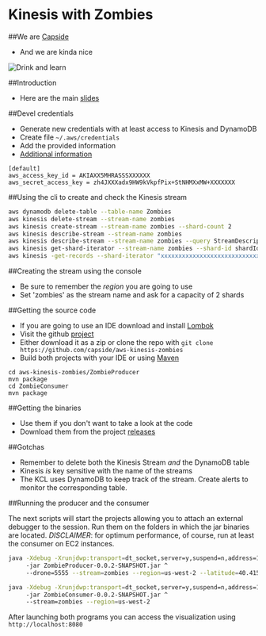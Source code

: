 Kinesis with Zombies
========================================================

##We are [Capside](http://twitter.com/capside)

* And we are kinda nice

![Drink and learn](https://pbs.twimg.com/media/ClfvYdOXIAAj1jK.jpg:large)

##Introduction

* Here are the main [slides](http://slides.com/capside/zombies#/)


##Devel credentials

* Generate new credentials with at least access to Kinesis and DynamoDB
* Create file ```~/.aws/credentials```
* Add the provided information
* [Additional information](http://docs.aws.amazon.com/java-sdk/latest/developer-guide/credentials.html)

```
[default]
aws_access_key_id = AKIAXX5MHRASSSXXXXXX
aws_secret_access_key = zh4JXXXadx9HW9kVkpfPix+StNHMXxMW+XXXXXXX
``` 

##Using the cli to create and check the Kinesis stream

```bash
aws dynamodb delete-table --table-name Zombies
aws kinesis delete-stream --stream-name zombies
aws kinesis create-stream --stream-name zombies --shard-count 2
aws kinesis describe-stream --stream-name zombies
aws kinesis describe-stream --stream-name zombies --query StreamDescription.StreamStatus
aws kinesis get-shard-iterator --stream-name zombies --shard-id shardId-000000000000 --shard-iterator-type TRIM_HORIZ ON --query ShardIterator
aws kinesis -get-records --shard-iterator "xxxxxxxxxxxxxxxxxxxxxxxxxxxxxxxxxxxxxxxxxxxxxxxxxxxxxxxxxxxxxxxxxxxxxxxxxx"
```

##Creating the stream using the console

* Be sure to remember the *region* you are going to use
* Set 'zombies' as the stream name and ask for a capacity of 2 shards

##Getting the source code

* If you are going to use an IDE download and install [Lombok](https://projectlombok.org/download.html)
* Visit the github [project](https://github.com/capside/aws-kinesis-zombies)
* Either download it as a zip or clone the repo with ```git clone https://github.com/capside/aws-kinesis-zombies```
* Build both projects with your IDE or using [Maven](http://maven.apache.org/download.cgi)

```
cd aws-kinesis-zombies/ZombieProducer
mvn package
cd ZombieConsumer
mvn package 
```

##Getting the binaries

* Use them if you don't want to take a look at the code
* Download them from the project [releases](https://github.com/capside/aws-kinesis-zombies/releases/tag/0.0.2)

##Gotchas

* Remember to delete both the Kinesis Stream *and* the DynamoDB table
* Kinesis *is* key sensitive with the name of the streams
* The KCL uses DynamoDB to keep track of the stream. Create alerts to monitor the corresponding table.

##Running the producer and the consumer

The next scripts will start the projects allowing you to attach an external debugger to the session. 
Run them on the folders in which the jar binaries are located.
*DISCLAIMER*: for optimum performance, of course, run at least the consumer on EC2 instances.

```bash
java -Xdebug -Xrunjdwp:transport=dt_socket,server=y,suspend=n,address=1044 ^
     -jar ZombieProducer-0.0.2-SNAPSHOT.jar ^
     --drone=5555 --stream=zombies --region=us-west-2 --latitude=40.415363 --longitude=-3.707398
```
```bash
java -Xdebug -Xrunjdwp:transport=dt_socket,server=y,suspend=n,address=1045 ^
     -jar ZombieConsumer-0.0.2-SNAPSHOT.jar ^
     --stream=zombies --region=us-west-2
```

After launching both programs you can access the visualization using ```http://localhost:8080```





